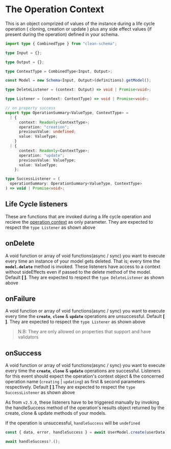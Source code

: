 # The Operation Context

This is an object comprized of values of the instance during a life cycle operation ( cloning, creation or update ) plus any side effect values (if present during the operation) defined in your schema.

```ts
import type { CombinedType } from "clean-schema";

type Input = {};

type Output = {};

type ContextType = CombinedType<Input, Output>;

const Model = new Schema<Input, Output>(definitions).getModel();

type DeleteListener = (context: Output) => void | Promise<void>;

type Listener = (context: ContextType) => void | Promise<void>;

// on property success
export type OperationSummary<ValueType, ContextType> =
  | {
      context: Readonly<ContextType>;
      operation: "creation";
      previousValue: undefined;
      value: ValueType;
    }
  | {
      context: Readonly<ContextType>;
      operation: "update";
      previousValue: ValueType;
      value: ValueType;
    };

type SuccessListener = (
  operationSummary: OperationSummary<ValueType, ContextType>
) => void | Promise<void>;
```

## Life Cycle listeners

These are functions that are invoked during a life cycle operation and recieve the [operation context](#the-operation-context) as only parameter. They are expected to respect the `type Listener` as shown above

## onDelete

A void function or array of void functions(async / sync) you want to execute every time an instance of your model gets deleted. That is; every time the **`model.delete`** method is invoked. These listeners have access to a context without sideEffects even if passed to the delete method of the model. Default **[ ]**. They are expected to respect the `type DeleteListener` as shown above

## onFailure

A void function or array of void functions(async / sync) you want to execute every time the **`create`**, **`clone`** & **`update`** operations are unsuccessful. Default **[ ]**. They are expected to respect the `type Listener` as shown above

> N.B: They are only allowed on properties that support and have validators

## onSuccess

A void function or array of void functions(async / sync) you want to execute every time the **`create`**, **`clone`** & **`update`** operations are successful. Listeners for this event should expect the operation's context object & the concerned operation name (`creating` | `updating`) as first & second parameters respectively. Default **[ ]**.They are expected to respect the `type SuccessListener` as shown above

As from `v2.5.0`, these listeners have to be triggered manually by invoking the handleSuccess method of the operation's results object returned by the create, clone & update methods of your models.

If the operation is unsuccessful, `handleSuccess` will be `undefined`

```js
const { data, error, handleSuccess } = await UserModel.create(userData);

await handleSuccess?.();
```
